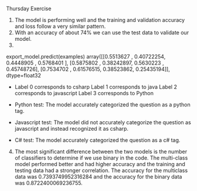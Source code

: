 Thursday Exercise
1. The model is performing well and the training and validation accuracy and loss follow a very similar pattern.
2. With an accuracy of about 74% we can use the test data to validate our model.
3.
export_model.predict(examples)
array([[0.5513627 , 0.40722254, 0.4448905 , 0.5768401 ],
[0.5875802 , 0.38242897, 0.5630223 , 0.45748726],
[0.7534702 , 0.61576515, 0.38523862, 0.25435194]], dtype=float32
- Label 0 corresponds to csharp
Label 1 corresponds to java
Label 2 corresponds to javascript
Label 3 corresponds to Python

- Python test: The model accurately categorized the question as a python tag.

- Javascript test: The model did not accurately categorize the question as javascript and instead recognized it as csharp.

- C# test: The model accurately categorized the question as a c# tag.
4. The most significant difference between the two models is the number of classifiers to determine if we use binary in the code. The multi-class model performed better and had higher accuracy and the training and testing data had a stronger correlation. The accuracy for the multiclass data was 0.7393749952316284 and the accuracy for the binary data was 0.8722400069236755.